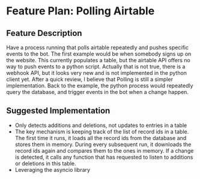 # Feature Plan: Polling Airtable

## Feature Description
Have a process running that polls airtable repeatedly and pushes specific events to the bot. The first example would be when somebody signs up on the website. This currently populates a table, but the airtable API offers no way to push events to a python script. Actually that is not true, there is a webhook API, but it looks very new and is not implemented in the python client yet. After a quick review, I believe that Polling is still a simpler implementation.
Back to the example, the python process would repeatedly query the database, and trigger events in the bot when a change happen.


## Suggested Implementation
- Only detects additions and deletions, not updates to entries in a table
- The key mechanism is keeping track of the list of record ids in a table. The first time it runs, it loads all the record ids from the database and stores them in memory. During every subsequent run, it downloads the record ids again and compares them to the ones in memory. If a change is detected, it calls any function that has requested to listen to additions or deletions in this table.
- Leveraging the asyncio library